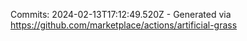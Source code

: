 Commits: 2024-02-13T17:12:49.520Z - Generated via https://github.com/marketplace/actions/artificial-grass
<br>
